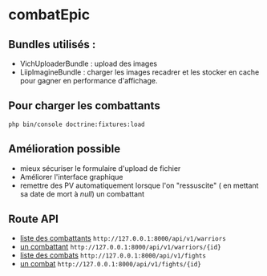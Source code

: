 # combatEpic

## Bundles utilisés :

* VichUploaderBundle :  upload des images
* LiipImagineBundle : charger les images recadrer et les stocker en cache pour gagner en performance d'affichage.

## Pour charger les combattants 
`php bin/console doctrine:fixtures:load`

## Amélioration possible 
* mieux sécuriser le formulaire d'upload de fichier
* Améliorer l'interface graphique 
* remettre des PV automatiquement lorsque l'on "ressuscite" ( en mettant sa date de mort à *null*) un combattant 

## Route API
 * [liste des combattants](http://127.0.0.1:8000/api/v1/warriors) `http://127.0.0.1:8000/api/v1/warriors`
 * [un combattant](http://127.0.0.1:8000/api/v1/warriors/1) `http://127.0.0.1:8000/api/v1/warriors/{id}`
 * [liste des combats](http://127.0.0.1:8000/api/v1/fights) `http://127.0.0.1:8000/api/v1/fights`
 * [un combat](http://127.0.0.1:8000/api/v1/fights/1) `http://127.0.0.1:8000/api/v1/fights/{id}`
